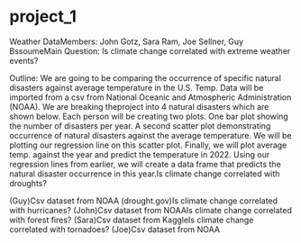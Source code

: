 # project_1

Weather DataMembers: John Gotz, Sara Ram, Joe Sellner, Guy BssoumeMain Question: Is climate change correlated with extreme weather events?

Outline: We are going to be comparing the occurrence of specific natural disasters against average temperature in the U.S. Temp. 
Data will be imported from a csv from National Oceanic and Atmospheric Administration (NOAA). We are breaking theproject into 4 
natural disasters which are shown below. Each person will be creating two plots. One bar plot showing the number of disasters per year.
A second scatter plot demonstrating occurrence of natural disasters against the average temperature. We will be plotting our regression
line on this scatter plot. Finally, we will plot average temp. against the year and predict the temperature in 2022. Using our regression
lines from earlier, we will create a data frame that predicts the natural disaster occurrence in this year.Is climate change correlated with
droughts? 

(Guy)Csv dataset from NOAA (drought.gov)Is climate change correlated with hurricanes? 
(John)Csv dataset from NOAAIs climate change correlated with forest fires? 
(Sara)Csv dataset from KaggleIs climate change correlated with tornadoes? 
(Joe)Csv dataset from NOAA

